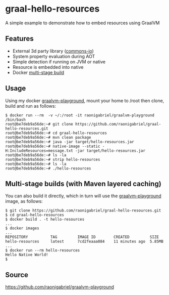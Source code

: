 # graal-hello-resources
A simple example to demonstrate how to embed resources using GraalVM

## Features
- External 3d party library ([commons-io](https://commons.apache.org/proper/commons-io/))
- System property evaluation during AOT
- Simple detection if running on JVM or native
- Resource is embedded into native
- Docker [multi-stage build](https://docs.docker.com/develop/develop-images/multistage-build/)
## Usage
Using my docker [graalvm-playground](https://hub.docker.com/r/raonigabriel/graalvm-playground/), mount your home to /root then clone, build and run as follows:
```
$ docker run --rm  -v ~/:/root -it raonigabriel/graalvm-playground /bin/bash
root@be7deb9a56de:~# git clone https://github.com/raonigabriel/graal-hello-resources.git
root@be7deb9a56de:~# cd graal-hello-resources
root@be7deb9a56de:~# mvn clean package
root@be7deb9a56de:~# java -jar target/hello-resources.jar
root@be7deb9a56de:~# native-image --static -H:IncludeResources=message.txt -jar target/hello-resources.jar
root@be7deb9a56de:~# ls -la
root@be7deb9a56de:~# strip hello-resources
root@be7deb9a56de:~# ls -la
root@be7deb9a56de:~# ./hello-resources
```
## Multi-stage builds (with Maven layered caching)
You can also build it directly, which in turn will use the [graalvm-playground](https://hub.docker.com/r/raonigabriel/graalvm-playground/) image, as follows:
```
$ git clone https://github.com/raonigabriel/graal-hello-resources.git
$ cd graal-hello-resources
$ docker build . -t hello-resources
...
$ docker images
...
REPOSITORY          TAG         IMAGE ID        CREATED         SIZE
hello-resources     latest      7cd2feaaa084    11 minutes ago  5.85MB
...
$ docker run --rm hello-resources
Hello Native World!
$
```
## Source
https://github.com/raonigabriel/graalvm-playground
